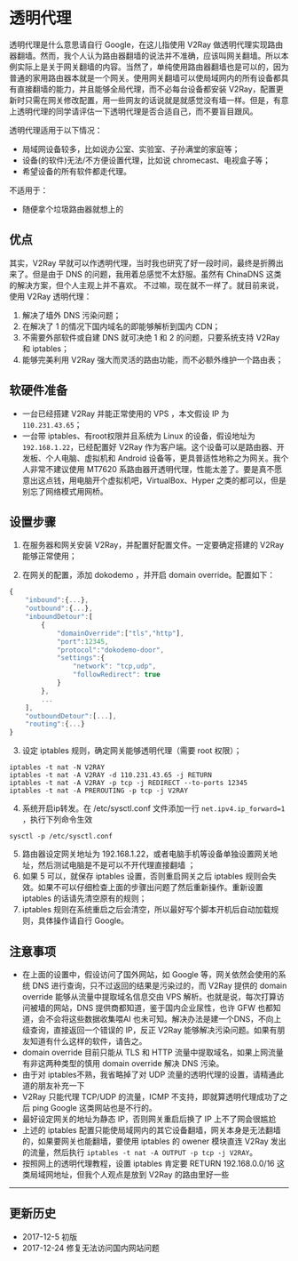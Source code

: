 # 透明代理

透明代理是什么意思请自行 Google，在这儿指使用 V2Ray 做透明代理实现路由器翻墙。然而，我个人认为路由器翻墙的说法并不准确，应该叫网关翻墙。所以本例实际上是关于网关翻墙的内容。当然了，单纯使用路由器翻墙也是可以的，因为普通的家用路由器本就是一个网关。使用网关翻墙可以使局域网内的所有设备都具有直接翻墙的能力，并且能够全局代理，而不必每台设备都安装 V2Ray，配置更新时只需在网关修改配置，用一些网友的话说就是就感觉没有墙一样。但是，有意上透明代理的同学请评估一下透明代理是否合适自己，而不要盲目跟风。

透明代理适用于以下情况：
* 局域网设备较多，比如说办公室、实验室、子孙满堂的家庭等；
* 设备(的软件)无法/不方便设置代理，比如说 chromecast、电视盒子等；
* 希望设备的所有软件都走代理。

不适用于：
* 随便拿个垃圾路由器就想上的

## 优点

其实，V2Ray 早就可以作透明代理，当时我也研究了好一段时间，最终是折腾出来了。但是由于 DNS 的问题，我用着总感觉不太舒服。虽然有 ChinaDNS 这类的解决方案，但个人主观上并不喜欢。
不过嘛，现在就不一样了。就目前来说，使用 V2Ray 透明代理：
1. 解决了墙外 DNS 污染问题；
2. 在解决了 1 的情况下国内域名的即能够解析到国内 CDN；
3. 不需要外部软件或自建 DNS 就可决绝 1 和 2 的问题，只要系统支持 V2Ray 和 iptables；
4. 能够完美利用 V2Ray 强大而灵活的路由功能，而不必额外维护一个路由表；

## 软硬件准备
* 一台已经搭建 V2Ray 并能正常使用的 VPS ，本文假设 IP 为 `110.231.43.65`；
* 一台带 iptables、有root权限并且系统为 Linux 的设备，假设地址为 `192.168.1.22`，已经配置好 V2Ray 作为客户端。这个设备可以是路由器、开发板、个人电脑、虚拟机和 Android 设备等，更具普适性地称之为网关。我个人非常不建议使用 MT7620 系路由器开透明代理，性能太差了。要是真不愿意出这点钱，用电脑开个虚拟机吧，VirtualBox、Hyper 之类的都可以，但是别忘了网络模式用网桥。

## 设置步骤

1. 在服务器和网关安装 V2Ray，并配置好配置文件。一定要确定搭建的 V2Ray 能够正常使用；

2. 在网关的配置，添加 dokodemo ，并开启 domain override。配置如下：
```javascript
{
	"inbound":{...},
	"outbound":{...},
	"inboundDetour":[
		{
			"domainOverride":["tls","http"],
			"port":12345,
			"protocol":"dokodemo-door",
			"settings":{
				"network": "tcp,udp",
				"followRedirect": true
			}
	    },
		...
	],
	"outboundDetour":[...],
	"routing":{...}
}
```
3. 设定 iptables 规则，确定网关能够透明代理（需要 root 权限）；
```
iptables -t nat -N V2RAY
iptables -t nat -A V2RAY -d 110.231.43.65 -j RETURN
iptables -t nat -A V2RAY -p tcp -j REDIRECT --to-ports 12345
iptables -t nat -A PREROUTING -p tcp -j V2RAY
```
4. 系统开启ip转发。在 /etc/sysctl.conf 文件添加一行 `net.ipv4.ip_forward=1` ，执行下列命令生效
```
sysctl -p /etc/sysctl.conf
```
5. 路由器设定网关地址为 192.168.1.22，或者电脑手机等设备单独设置网关地址，然后测试电脑是不是可以不开代理直接翻墙 ；
6. 如果 5 可以，就保存 iptables 设置，否则重启网关之后 iptables 规则会失效。如果不可以仔细检查上面的步骤出问题了然后重新操作。重新设置 iptables 的话请先清空原有的规则；
7. iptables 规则在系统重启之后会清空，所以最好写个脚本开机后自动加载规则，具体操作请自行 Google。


## 注意事项

* 在上面的设置中，假设访问了国外网站，如 Google 等，网关依然会使用的系统 DNS 进行查询，只不过返回的结果是污染过的，而 V2Ray 提供的 domain override 能够从流量中提取域名信息交由 VPS 解析。也就是说，每次打算访问被墙的网站，DNS 提供商都知道，鉴于国内企业尿性，也许 GFW 也都知道，会不会将这些数据收集喂AI 也未可知。解决办法是建一个DNS，不向上级查询，直接返回一个错误的 IP，反正 V2Ray  能够解决污染问题。如果有朋友知道有什么这样的软件，请告之。
* domain override 目前只能从 TLS 和 HTTP 流量中提取域名，如果上网流量有非这两种类型的慎用 domain override 解决 DNS 污染。
* 由于对 iptables不熟，我省略掉了对 UDP 流量的透明代理的设置，请精通此道的朋友补充一下
* V2Ray 只能代理 TCP/UDP 的流量，ICMP 不支持，即就算透明代理成功了之后 ping Google 这类网站也是不行的。
* 最好设定网关的地址为静态 IP，否则网关重启后换了 IP 上不了网会很尴尬
* 上述的 iptables 配置只能使局域网内的其它设备翻墙，网关本身是无法翻墙的，如果要网关也能翻墙，要使用 iptables 的 owener 模块直连 V2Ray 发出的流量，然后执行 `iptables -t nat -A OUTPUT -p tcp -j V2RAY`。
* 按照网上的透明代理教程，设置 iptables 肯定要 RETURN 192.168.0.0/16 这类局域网地址，但我个人观点是放到 V2Ray 的路由里好一些

-------

## 更新历史

* 2017-12-5 初版
* 2017-12-24 修复无法访问国内网站问题

